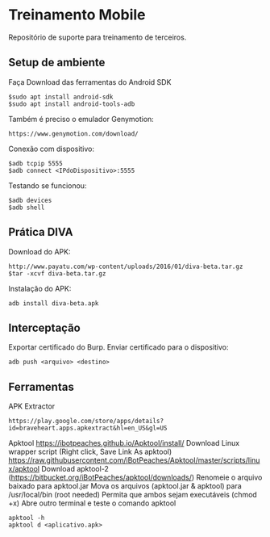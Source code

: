 # Treinamento Mobile
Repositório de suporte para treinamento de terceiros.

## Setup de ambiente
Faça Download das ferramentas do Android SDK
```
$sudo apt install android-sdk
$sudo apt install android-tools-adb
```
Também é preciso o emulador Genymotion:
```
https://www.genymotion.com/download/
```
Conexão com dispositivo:
```
$adb tcpip 5555
$adb connect <IPdoDispositivo>:5555
```
Testando se funcionou:
```
$adb devices
$adb shell
```

## Prática DIVA
Download do APK:
```
http://www.payatu.com/wp-content/uploads/2016/01/diva-beta.tar.gz
$tar -xcvf diva-beta.tar.gz
```
Instalação do APK:
```
adb install diva-beta.apk
```

## Interceptação
Exportar certificado do Burp.
Enviar certificado para o dispositivo:
```
adb push <arquivo> <destino>
```
## Ferramentas
APK Extractor
```
https://play.google.com/store/apps/details?id=braveheart.apps.apkextract&hl=en_US&gl=US
```
Apktool
https://ibotpeaches.github.io/Apktool/install/
Download Linux wrapper script (Right click, Save Link As apktool) https://raw.githubusercontent.com/iBotPeaches/Apktool/master/scripts/linux/apktool
Download apktool-2 (https://bitbucket.org/iBotPeaches/apktool/downloads/)
Renomeie o arquivo baixado para apktool.jar
Mova os arquivos (apktool.jar & apktool) para /usr/local/bin (root needed)
Permita que ambos sejam executáveis (chmod +x)
Abre outro terminal e teste o comando apktool
```
apktool -h
apktool d <aplicativo.apk>
```


